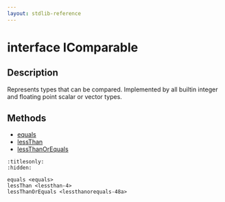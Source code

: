```yaml
---
layout: stdlib-reference
---
```


# interface IComparable

## Description

Represents types that can be compared.
Implemented by all builtin integer and floating point scalar or vector types.


## Methods

* [equals](equals)
* [lessThan](lessthan-4)
* [lessThanOrEquals](lessthanorequals-48a)


```{toctree}
:titlesonly:
:hidden:

equals <equals>
lessThan <lessthan-4>
lessThanOrEquals <lessthanorequals-48a>
```
